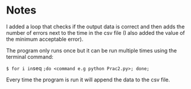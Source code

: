# Notes


I added a loop that checks if the output data is correct and then adds the number of errors next to the time in the csv file (I also added the value of the minimum acceptable error).

The program only runs once but it can be run multiple times using the terminal command:

`
$ for i in `seq <Number of times you want the program to run>` ;do <command e.g python Prac2.py>; done; 
`


Every time the program is run it will append the data to the csv file.
